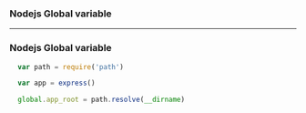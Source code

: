 ### Nodejs Global variable

--------------------------------------------
### Nodejs Global variable

```js
  var path = require('path')

  var app = express()

  global.app_root = path.resolve(__dirname)
```
